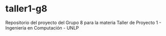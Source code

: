 # taller1-g8
Repositorio del proyecto del Grupo 8 para la materia Taller de Proyecto 1 - Ingeniería en Computación - UNLP
